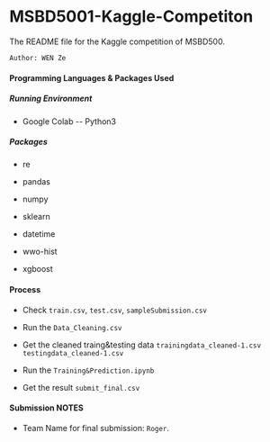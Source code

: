 # MSBD5001-Kaggle-Competiton

The README file for the Kaggle competition of MSBD500.

`Author: WEN Ze`

#### Programming Languages & Packages Used

##### Running Environment

- Google Colab -- Python3

##### Packages

- re

- pandas

- numpy

- sklearn

- datetime 

- wwo-hist

- xgboost

  

#### Process

- Check `train.csv`, `test.csv`, `sampleSubmission.csv`

- Run the `Data_Cleaning.csv`

- Get the cleaned traing&testing data `trainingdata_cleaned-1.csv` `testingdata_cleaned-1.csv`

- Run the `Training&Prediction.ipynb`

- Get the result `submit_final.csv`

  

#### Submission NOTES

- Team Name for final submission: `Roger`.

